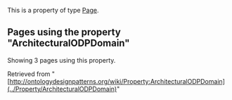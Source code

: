 This is a property of type [Page](../Type/Page "Type:Page").




  


## Pages using the property "ArchitecturalODPDomain"


Showing 3 pages using this property.



Retrieved from "[http://ontologydesignpatterns.org/wiki/Property:ArchitecturalODPDomain](../Property/ArchitecturalODPDomain)"